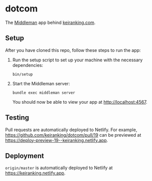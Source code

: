 # dotcom

The [Middleman] app behind [keiranking.com].

[Middleman]: https://middlemanapp.com/
[keiranking.com]: https://keiranking.com/

## Setup

After you have cloned this repo, follow these steps to run the app:

1. Run the setup script to set up your machine with the necessary dependencies:

    ```
    bin/setup
    ```

1. Start the Middleman server:

    ```
    bundle exec middleman server
    ```

    You should now be able to view your app at <http://localhost:4567>.

## Testing

Pull requests are automatically deployed to Netlify. For example, https://github.com/keiranking/dotcom/pull/19 can be previewed at https://deploy-preview-19--keiranking.netlify.app.

## Deployment

`origin/master` is automatically deployed to Netlify at https://keiranking.netlify.app.
